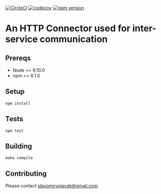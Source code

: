 [![CircleCI](https://circleci.com/gh/openmaths/mod-http-connector.svg?style=svg)](https://circleci.com/gh/openmaths/mod-http-connector)
[![codecov](https://codecov.io/gh/openmaths/mod-http-connector/branch/master/graph/badge.svg)](https://codecov.io/gh/openmaths/mod-http-connector)
[![npm version](https://img.shields.io/npm/v/@openmaths/http-connector.svg)](https://www.npmjs.com/package/@openmaths/http-connector)

# An HTTP Connector used for inter-service communication

## Prereqs

* Node >= 9.10.0
* npm >= 6.1.0

## Setup

`npm install`

## Tests

`npm test`

## Building

`make compile`

## Contributing

Please contact slavomirvojacek@gmail.com
